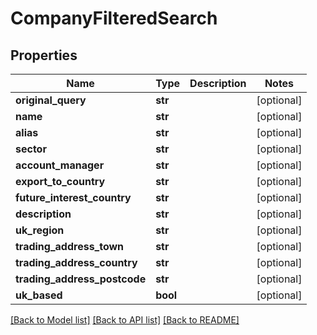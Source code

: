 # CompanyFilteredSearch

## Properties
Name | Type | Description | Notes
------------ | ------------- | ------------- | -------------
**original_query** | **str** |  | [optional] 
**name** | **str** |  | [optional] 
**alias** | **str** |  | [optional] 
**sector** | **str** |  | [optional] 
**account_manager** | **str** |  | [optional] 
**export_to_country** | **str** |  | [optional] 
**future_interest_country** | **str** |  | [optional] 
**description** | **str** |  | [optional] 
**uk_region** | **str** |  | [optional] 
**trading_address_town** | **str** |  | [optional] 
**trading_address_country** | **str** |  | [optional] 
**trading_address_postcode** | **str** |  | [optional] 
**uk_based** | **bool** |  | [optional] 

[[Back to Model list]](../README.md#documentation-for-models) [[Back to API list]](../README.md#documentation-for-api-endpoints) [[Back to README]](../README.md)


